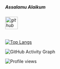 ##### Assalamu Alaikum

###### [<img src='https://cdn.jsdelivr.net/npm/simple-icons@3.0.1/icons/github.svg' alt='github' height='40'>](https://github.com/mariamsafa)  
[![Top Langs](https://github-readme-stats.vercel.app/api/top-langs/?username=mariamsafa)](https://github.com/anuraghazra/github-readme-stats)

![GitHub Activity Graph](https://activity-graph.herokuapp.com/graph?username=mariamsafa)  

![Profile views](https://gpvc.arturio.dev/mariamsafa)  

